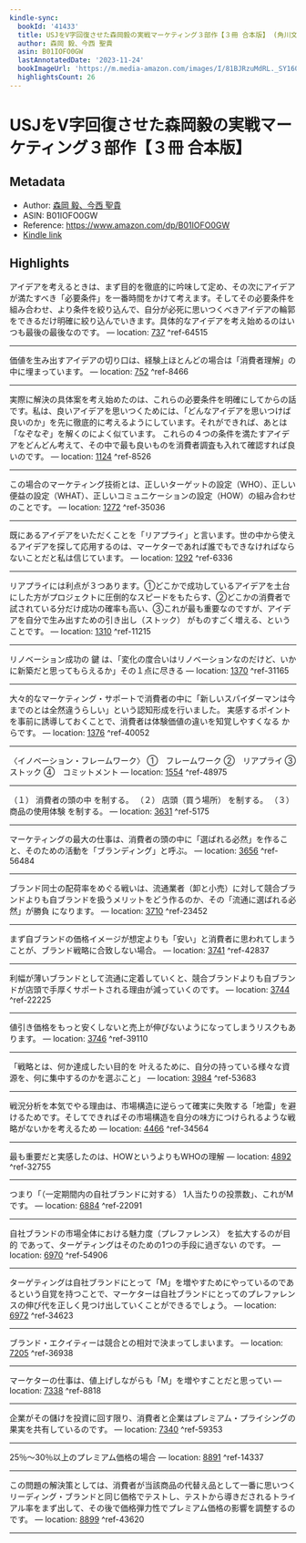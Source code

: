 ```yaml
---
kindle-sync:
  bookId: '41433'
  title: USJをV字回復させた森岡毅の実戦マーケティング３部作【３冊 合本版】 (角川文庫)
  author: 森岡 毅、今西 聖貴
  asin: B01IOFO0GW
  lastAnnotatedDate: '2023-11-24'
  bookImageUrl: 'https://m.media-amazon.com/images/I/81BJRzuMdRL._SY160.jpg'
  highlightsCount: 26
---
```

# USJをV字回復させた森岡毅の実戦マーケティング３部作【３冊 合本版】
## Metadata
* Author: [森岡 毅、今西 聖貴](https://www.amazon.comundefined)
* ASIN: B01IOFO0GW
* Reference: https://www.amazon.com/dp/B01IOFO0GW
* [Kindle link](kindle://book?action=open&asin=B01IOFO0GW)

## Highlights
アイデアを考えるときは、まず目的を徹底的に吟味して定め、その次にアイデアが満たすべき「必要条件」を一番時間をかけて考えます。そしてその必要条件を組み合わせ、より条件を絞り込んで、自分が必死に思いつくべきアイデアの輪郭をできるだけ明確に絞り込んでいきます。具体的なアイデアを考え始めるのはいつも最後の最後なのです。 — location: [737](kindle://book?action=open&asin=B01IOFO0GW&location=737) ^ref-64515

---
価値を生み出すアイデアの切り口は、経験上ほとんどの場合は「消費者理解」の中に埋まっています。 — location: [752](kindle://book?action=open&asin=B01IOFO0GW&location=752) ^ref-8466

---
実際に解決の具体案を考え始めたのは、これらの必要条件を明確にしてからの話です。私は、良いアイデアを思いつくためには、「どんなアイデアを思いつけば良いのか」を先に徹底的に考えるようにしています。それができれば、あとは「なぞなぞ」を解くのによく似ています。 これらの４つの条件を満たすアイデアをどんどん考えて、その中で最も良いものを消費者調査も入れて確認すれば良いのです。 — location: [1124](kindle://book?action=open&asin=B01IOFO0GW&location=1124) ^ref-8526

---
この場合のマーケティング技術とは、正しいターゲットの設定（WHO）、正しい便益の設定（WHAT）、正しいコミュニケーションの設定（HOW）の組み合わせのことです。 — location: [1272](kindle://book?action=open&asin=B01IOFO0GW&location=1272) ^ref-35036

---
既にあるアイデアをいただくことを「リアプライ」と言います。世の中から使えるアイデアを探して応用するのは、マーケターであれば誰でもできなければならないことだと私は信じています。 — location: [1292](kindle://book?action=open&asin=B01IOFO0GW&location=1292) ^ref-6336

---
リアプライには利点が３つあります。①どこかで成功しているアイデアを土台にした方がプロジェクトに圧倒的なスピードをもたらす、②どこかの消費者で試されている分だけ成功の確率も高い、③これが最も重要なのですが、アイデアを自分で生み出すための引き出し（ストック） がものすごく増える、ということです。 — location: [1310](kindle://book?action=open&asin=B01IOFO0GW&location=1310) ^ref-11215

---
リノベーション成功の 鍵 は、「変化の度合いはリノベーションなのだけど、いかに新築だと思ってもらえるか」その１点に尽きる — location: [1370](kindle://book?action=open&asin=B01IOFO0GW&location=1370) ^ref-31165

---
大々的なマーケティング・サポートで消費者の中に「新しいスパイダーマンは今までのとは全然違うらしい」という認知形成を行いました。 実感するポイントを事前に誘導しておくことで、消費者は体験価値の違いを知覚しやすくなる からです。 — location: [1376](kindle://book?action=open&asin=B01IOFO0GW&location=1376) ^ref-40052

---
〈イノベーション・フレームワーク〉 ①　フレームワーク ②　リアプライ ③　ストック ④　コミットメント — location: [1554](kindle://book?action=open&asin=B01IOFO0GW&location=1554) ^ref-48975

---
（１） 消費者の頭の中 を制する。 （２） 店頭（買う場所） を制する。 （３） 商品の使用体験 を制する。 — location: [3631](kindle://book?action=open&asin=B01IOFO0GW&location=3631) ^ref-5175

---
マーケティングの最大の仕事は、消費者の頭の中に「選ばれる必然」を作ること、そのための活動を「ブランディング」と呼ぶ。 — location: [3656](kindle://book?action=open&asin=B01IOFO0GW&location=3656) ^ref-56484

---
ブランド同士の配荷率をめぐる戦いは、流通業者（卸と小売）に対して競合ブランドよりも自ブランドを扱うメリットをどう作るのか、その「流通に選ばれる必然」が勝負 になります。 — location: [3710](kindle://book?action=open&asin=B01IOFO0GW&location=3710) ^ref-23452

---
まず自ブランドの価格イメージが想定よりも「安い」と消費者に思われてしまうことが、ブランド戦略に合致しない場合。 — location: [3741](kindle://book?action=open&asin=B01IOFO0GW&location=3741) ^ref-42837

---
利幅が薄いブランドとして流通に定着していくと、競合ブランドよりも自ブランドが店頭で手厚くサポートされる理由が減っていくのです。 — location: [3744](kindle://book?action=open&asin=B01IOFO0GW&location=3744) ^ref-22225

---
値引き価格をもっと安くしないと売上が伸びないようになってしまうリスクもあります。 — location: [3746](kindle://book?action=open&asin=B01IOFO0GW&location=3746) ^ref-39110

---
「戦略とは、何か達成したい目的を 叶えるために、自分の持っている様々な資源を、何に集中するのかを選ぶこと」 — location: [3984](kindle://book?action=open&asin=B01IOFO0GW&location=3984) ^ref-53683

---
戦況分析を本気でやる理由は、市場構造に逆らって確実に失敗する「地雷」を避けるためです。そしてできればその市場構造を自分の味方につけられるような戦略がないかを考えるため — location: [4466](kindle://book?action=open&asin=B01IOFO0GW&location=4466) ^ref-34564

---
最も重要だと実感したのは、HOWというよりもWHOの理解 — location: [4892](kindle://book?action=open&asin=B01IOFO0GW&location=4892) ^ref-32755

---
つまり「（一定期間内の自社ブランドに対する） 1人当たりの投票数」、これがMです。 — location: [6884](kindle://book?action=open&asin=B01IOFO0GW&location=6884) ^ref-22091

---
自社ブランドの市場全体における魅力度（プレファレンス） を拡大するのが目的 であって、ターゲティングはそのための1つの手段に過ぎない のです。 — location: [6970](kindle://book?action=open&asin=B01IOFO0GW&location=6970) ^ref-54906

---
ターゲティングは自社ブランドにとって「M」を増やすためにやっているのであるという自覚を持つことで、マーケターは自社ブランドにとってのプレファレンスの伸び代を正しく見つけ出していくことができるでしょう。 — location: [6972](kindle://book?action=open&asin=B01IOFO0GW&location=6972) ^ref-34623

---
ブランド・エクイティーは競合との相対で決まってしまいます。 — location: [7205](kindle://book?action=open&asin=B01IOFO0GW&location=7205) ^ref-36938

---
マーケターの仕事は、値上げしながらも「M」を増やすことだと思ってい — location: [7338](kindle://book?action=open&asin=B01IOFO0GW&location=7338) ^ref-8818

---
企業がその儲けを投資に回す限り、消費者と企業はプレミアム・プライシングの果実を共有しているのです。 — location: [7340](kindle://book?action=open&asin=B01IOFO0GW&location=7340) ^ref-59353

---
25％～30％以上のプレミアム価格の場合 — location: [8891](kindle://book?action=open&asin=B01IOFO0GW&location=8891) ^ref-14337

---
この問題の解決策としては、消費者が当該商品の代替え品として一番に思いつくリーディング・ブランドと同じ価格でテストし、テストから導きだされるトライアル率をまず出して、その後で価格弾力性でプレミアム価格の影響を調整するのです。 — location: [8899](kindle://book?action=open&asin=B01IOFO0GW&location=8899) ^ref-43620

---
